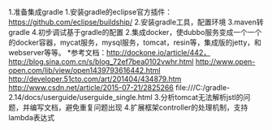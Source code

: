 1.准备集成gradle
   1.安装gradle的eclipse官方插件：https://github.com/eclipse/buildship/
   2.安装gradle工具，配置环境
   3.maven转gradle
   4.初步调试基于gradle的配置
2.集成docker，使dubbo服务变成一个一个的docker容器，mycat服务，mysql服务，tomcat，resin等，集成版的jetty，和webserver等等。
    *参考文档：http://dockone.io/article/442，http://blog.sina.com.cn/s/blog_72ef7bea0102vwhr.html
              http://www.open-open.com/lib/view/open1439793616442.html
              http://developer.51cto.com/art/201404/434879.htm
              http://www.csdn.net/article/2015-07-21/2825266
              file:///C:/gradle-2.14/docs/userguide/userguide_single.html
3.分析tomcat无法解析jstl的问题，并编写文档，避免重复问题出现
4.扩展框架controller的处理机制，支持lambda表达式